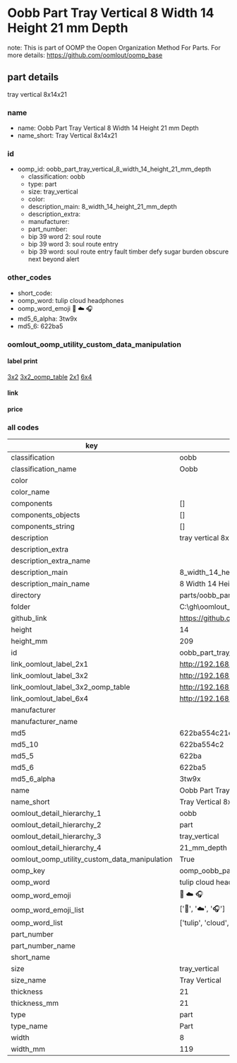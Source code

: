 # Oobb Part Tray Vertical 8 Width 14 Height 21 mm Depth  

note: This is part of OOMP the Oopen Organization Method For Parts. For more details: https://github.com/oomlout/oomp_base

##  part details
  



tray vertical 8x14x21



### name
* name: Oobb Part Tray Vertical 8 Width 14 Height 21 mm Depth
* name_short: Tray Vertical 8x14x21 
### id
* oomp_id: oobb_part_tray_vertical_8_width_14_height_21_mm_depth
  * classification: oobb
  * type: part
  * size: tray_vertical
  * color: 
  * description_main: 8_width_14_height_21_mm_depth
  * description_extra: 
  * manufacturer: 
  * part_number: 
  * bip 39 word 2: soul route
  * bip 39 word 3: soul route entry
  * bip 39 word: soul route entry fault timber defy sugar burden obscure next beyond alert

### other_codes
* short_code: 
* oomp_word: tulip cloud headphones
* oomp_word_emoji :tulip: :cloud: :headphones:
* md5_6_alpha: 3tw9x
* md5_6: 622ba5






### oomlout_oomp_utility_custom_data_manipulation
#### label print
[3x2](http://192.168.1.245:1112/?label=oomp%203tw9x)
[3x2_oomp_table](http://192.168.1.108:1112/?label=oomp%203tw9x)
[2x1](http://192.168.1.242:1112/?label=oomp%203tw9x)
[6x4](http://192.168.1.55:1112/?label=oomp%203tw9x)    

#### link

                              

#### price







### all codes 
| key | value |  
| --- | --- |  
| classification | oobb |  
| classification_name | Oobb |  
| color |  |  
| color_name |  |  
| components | [] |  
| components_objects | [] |  
| components_string | [] |  
| description | tray vertical 8x14x21 |  
| description_extra |  |  
| description_extra_name |  |  
| description_main | 8_width_14_height_21_mm_depth |  
| description_main_name | 8 Width 14 Height 21 mm Depth |  
| directory | parts/oobb_part_tray_vertical_8_width_14_height_21_mm_depth |  
| folder | C:\gh\oomlout_oobb_version_4_generated_parts\parts\oobb_part_tray_vertical_8_width_14_height_21_mm_depth |  
| github_link | https://github.com/oomlout/oomlout_oomp_part_src/tree/main/parts/oobb_part_tray_vertical_8_width_14_height_21_mm_depth |  
| height | 14 |  
| height_mm | 209 |  
| id | oobb_part_tray_vertical_8_width_14_height_21_mm_depth |  
| link_oomlout_label_2x1 | http://192.168.1.242:1112/?label=oomp%203tw9x |  
| link_oomlout_label_3x2 | http://192.168.1.245:1112/?label=oomp%203tw9x |  
| link_oomlout_label_3x2_oomp_table | http://192.168.1.108:1112/?label=oomp%203tw9x |  
| link_oomlout_label_6x4 | http://192.168.1.55:1112/?label=oomp%203tw9x |  
| manufacturer |  |  
| manufacturer_name |  |  
| md5 | 622ba554c21e9b18e6f1153e976f267d |  
| md5_10 | 622ba554c2 |  
| md5_5 | 622ba |  
| md5_6 | 622ba5 |  
| md5_6_alpha | 3tw9x |  
| name | Oobb Part Tray Vertical 8 Width 14 Height 21 mm Depth |  
| name_short | Tray Vertical 8x14x21  |  
| oomlout_detail_hierarchy_1 | oobb |  
| oomlout_detail_hierarchy_2 | part |  
| oomlout_detail_hierarchy_3 | tray_vertical |  
| oomlout_detail_hierarchy_4 | 21_mm_depth |  
| oomlout_oomp_utility_custom_data_manipulation | True |  
| oomp_key | oomp_oobb_part_tray_vertical_8_width_14_height_21_mm_depth |  
| oomp_word | tulip cloud headphones |  
| oomp_word_emoji | :tulip: :cloud: :headphones: |  
| oomp_word_emoji_list | [':tulip:', ':cloud:', ':headphones:'] |  
| oomp_word_list | ['tulip', 'cloud', 'headphones'] |  
| part_number |  |  
| part_number_name |  |  
| short_name |  |  
| size | tray_vertical |  
| size_name | Tray Vertical |  
| thickness | 21 |  
| thickness_mm | 21 |  
| type | part |  
| type_name | Part |  
| width | 8 |  
| width_mm | 119 |  
